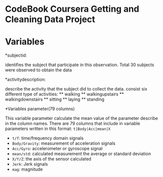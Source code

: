 CodeBook Coursera Getting and Cleaning Data Project
====================================================

# Variables

*subjectid:

identifies the subject that participate in this observation. Total 30 subjects were observed to obtain the data


*activitydescription:

describe the activity that the subject did to collect the data. consist six different type of activities:
     ** walking
     ** walkingupstairs
     ** walkingdownstairs
     ** sitting
     ** laying
     ** standing


*Variables parameter(79 columns)

This variable parameter calculate the mean value of the parameter describe in the column names. There are 79 columns that include in variable parameters written in this format: `t|Body|Acc|mean|X`
* `t/f`: time/frequency domain signals
* `Body/Gravity`: measurement of acceleration signals
* `Acc/Gyro`: accelerometer or gyroscope signal
* `mean/std`: calculated measurement the average or standard deviation
* `X/Y/Z`: the axis of the sensor calculated
* `Jerk`: Jerk signals
* `mag`: magnitude